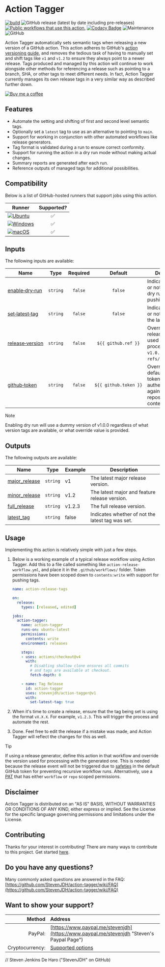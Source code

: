 # Action Tagger

[![build](https://github.com/StevenJDH/action-tagger/actions/workflows/bash-action-workflow.yml/badge.svg?branch=main)](https://github.com/StevenJDH/action-tagger/actions/workflows/bash-action-workflow.yml)
![GitHub release (latest by date including pre-releases)](https://img.shields.io/github/v/release/StevenJDH/action-tagger?include_prereleases)
[![Public workflows that use this action.](https://img.shields.io/endpoint?style=flat&url=https%3A%2F%2Fused-by.vercel.app%2Fapi%2Fgithub-actions%2Fused-by%3Faction%3DStevenJDH%2Faction-tagger%26badge%3Dtrue)](https://github.com/search?o=desc&q=StevenJDH+action-tagger+language%3AYAML&s=&type=Code)
[![Codacy Badge](https://app.codacy.com/project/badge/Grade/a8ae369daa344226b27d34db9c1ae9ef)](https://app.codacy.com/gh/StevenJDH/action-tagger/dashboard?utm_source=gh&utm_medium=referral&utm_content=&utm_campaign=Badge_grade)
![Maintenance](https://img.shields.io/badge/yes-4FCA21?label=maintained&style=flat)
![GitHub](https://img.shields.io/github/license/StevenJDH/action-tagger)

Action Tagger automatically sets semantic tags when releasing a new version of a GitHub action. This action adheres to GitHub's [action versioning guide](https://github.com/actions/toolkit/blob/master/docs/action-versioning.md#versioning), and removes the tedious task of having to manually set and shift tags like `v1` and `v1.2` to ensure they always point to a newer release. Tags produced and managed by this action will continue to work alongside other methods for referencing a release such as pointing to a branch, SHA, or other tags to meet different needs. In fact, Action Tagger currently manages its own release tags in a very similar way as described further down.

[![Buy me a coffee](https://img.shields.io/static/v1?label=Buy%20me%20a&message=coffee&color=important&style=flat&logo=buy-me-a-coffee&logoColor=white)](https://www.buymeacoffee.com/stevenjdh)

## Features

* Automate the setting and shifting of first and second level semantic tags.
* Optionally set a `latest` tag to use as an alternative to pointing to `main`.
* Support for working in conjunction with other automated workflows like release generators.
* Tag format is validated during a run to ensure correct conformity.
* Support for running the action in a dry run mode without making actual changes.
* Summary reports are generated after each run.
* Reference outputs of managed tags for additional possibilities.

## Compatibility
Below is a list of GitHub-hosted runners that support jobs using this action.

| Runner     | Supported? | 
|------------|:----------:|
| [![Ubuntu](https://img.shields.io/badge/Ubuntu-E95420?style=flat&logo=ubuntu&logoColor=white)](https://docs.github.com/en/actions/reference/workflow-syntax-for-github-actions#jobsjob_idruns-on) | :white_check_mark: |
| [![Windows](https://img.shields.io/badge/Windows-0078D6?style=flat\&logo=windows\&logoColor=white)](https://docs.github.com/en/actions/reference/workflow-syntax-for-github-actions#jobsjob_idruns-on) | :white_check_mark: |
| [![macOS](https://img.shields.io/badge/macOS-000000?style=flat\&logo=macos\&logoColor=F0F0F0)](https://docs.github.com/en/actions/reference/workflow-syntax-for-github-actions#jobsjob_idruns-on) | :white_check_mark: |

## Inputs
The following inputs are available:

| Name                                                                         | Type     | Required | Default                         |  Description                                                        |
|------------------------------------------------------------------------------|----------|:--------:|:-------------------------------:|---------------------------------------------------------------------|
| <a name="enable-dry-run"></a>[enable&#x2011;dry&#x2011;run](#enable-dry-run) | `string` | `false`  | `false`                         | Indicates whether or not to perform a dry run without pushing tags. |
| <a name="set-latest-tag"></a>[set&#x2011;latest&#x2011;tag](#set-latest-tag) | `string` | `false`  | `false`                         | Indicates whether or not to also set the latest tag.                |
| <a name="release-version"></a>[release&#x2011;version](#release-version)     | `string` | `false`  | <code>&#xFEFF;$&#xFEFF;{{&#xa0;github.ref&#xa0;}}</code> | Overrides the release version used for processing (e.g., `v1.0.0` or `refs/tags/v1.0.0`). |
| <a name="github-token"></a>[github&#x2011;token](#github-token)              | `string` | `false`  | <code>&#xFEFF;$&#xFEFF;{{&#xa0;github.token&#xa0;}}</code> | Overrides the default GitHub token used to authenticate against a repository for Git context. |

> [!NOTE]  
> Enabling dry run will use a dummy version of v1.0.0 regardless of what version tags are available, or what override value is provided.

## Outputs
The following outputs are available:

| Name                                                        | Type     | Example | Description                                      |
|-------------------------------------------------------------|----------|---------|--------------------------------------------------|
| <a name="major_release"></a>[major_release](#major_release) | `string` | v1      | The latest major release version.                |
| <a name="minor_release"></a>[minor_release](#minor_release) | `string` | v1.2    | The latest major and feature release version.    |
| <a name="full_release"></a>[full_release](#full_release)    | `string` | v1.2.3  | The full release version.                        |
| <a name="latest_tag"></a>[latest_tag](#latest_tag)          | `string` | false   | Indicates whether of not the latest tag was set. |

## Usage
Implementing this action is relatively simple with just a few steps.

1. Below is a working example of a typical release workflow using Action Tagger. Add this to a file called something like `action-release-workflow.yml`, and place it in the `.github/workflows/` folder. Token permissions have been scoped down to `contents:write` with support for pushing tags.

    ```yaml
    name: action-release-tags

    on:
      release:
        types: [released, edited]

    jobs:
      action-tagger:
        name: action-tagger
        runs-on: ubuntu-latest
        permissions:
          contents: write
        environment: releases

        steps:
        - uses: actions/checkout@v4
          with:
            # Disabling shallow clone ensures all commits 
            # and tags are available at checkout.
            fetch-depth: 0

        - name: Tag Release
          id: action-tagger
          uses: stevenjdh/action-tagger@v1
          with:
            set-latest-tag: true
    ```

2. When it's time to create a release, ensure that the tag being set is using the format `vX.X.X`. For example, `v1.2.3`. This will trigger the process and automate the rest.
3. Done. Feel free to edit the release if a mistake was made, and Action Tagger will reflect the changes for this as well.

> [!TIP]
> If using a release generator, define this action in that workflow and override the version used for processing with the generated one. This is needed because the release event will not be triggered due to [safeties](https://docs.github.com/en/actions/writing-workflows/choosing-when-your-workflow-runs/triggering-a-workflow#triggering-a-workflow-from-a-workflow) in the default GitHub token for preventing recursive workflow runs. Alternatively, use a [PAT](https://github.com/settings/tokens/new?scopes=workflow) that has either `workflow` or `repo` scoped permissions.

## Disclaimer
Action Tagger is distributed on an "AS IS" BASIS, WITHOUT WARRANTIES OR CONDITIONS OF ANY KIND, either express or implied. See the License for the specific language governing permissions and limitations under the License.

## Contributing
Thanks for your interest in contributing! There are many ways to contribute to this project. Get started [here](https://github.com/StevenJDH/.github/blob/main/docs/CONTRIBUTING.md).

## Do you have any questions?
Many commonly asked questions are answered in the FAQ:
[https://github.com/StevenJDH/action-tagger/wiki/FAQ](https://github.com/StevenJDH/action-tagger/wiki/FAQ)

## Want to show your support?

|Method          | Address                                                                                   |
|---------------:|:------------------------------------------------------------------------------------------|
|PayPal:         | [https://www.paypal.me/stevenjdh](https://www.paypal.me/stevenjdh "Steven's Paypal Page") |
|Cryptocurrency: | [Supported options](https://github.com/StevenJDH/StevenJDH/wiki/Donate-Cryptocurrency)    |


// Steven Jenkins De Haro ("StevenJDH" on GitHub)